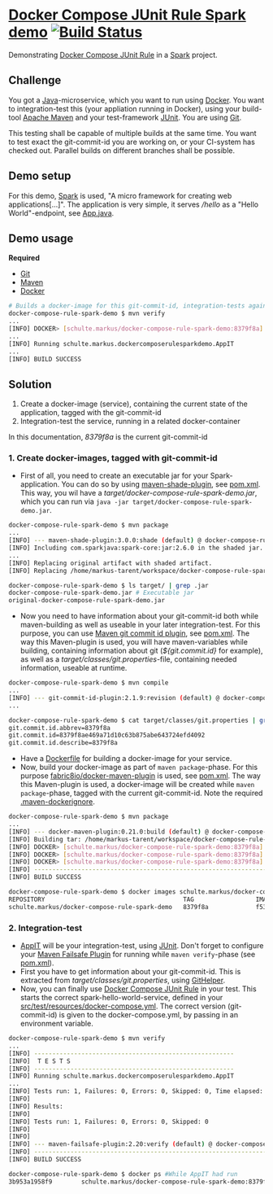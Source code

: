 # [Docker Compose JUnit Rule Spark demo](https://github.com/SchulteMarkus/docker-compose-rule-spark-demo) [![Build Status](https://travis-ci.org/SchulteMarkus/docker-compose-rule-spark-demo.svg?branch=master)](https://travis-ci.org/SchulteMarkus/docker-compose-rule-spark-demo)
Demonstrating [Docker Compose JUnit Rule](https://github.com/palantir/docker-compose-rule) in a 
[Spark](http://sparkjava.com/) project.

## Challenge

You got a [Java](https://www.java.com/)-microservice, which you want to run using 
[Docker](https://www.docker.com/). You want to integration-test this (your appliation running in 
Docker), using your build-tool [Apache Maven](https://maven.apache.org/) and your test-framework 
[JUnit](http://junit.org/). You are using [Git](https://git-scm.com/).

This testing shall be capable of multiple builds at the same time. You want to test exact the 
git-commit-id you are working on, or your CI-system has checked out. Parallel builds on different branches shall be possible.

## Demo setup

For this demo, [Spark](http://sparkjava.com/) is used, "A micro framework for creating web 
applications\[...\]". The application is very simple, it serves */hello* as a "Hello World"-endpoint,
see [App.java](src/main/java/schulte/markus/dockercomposerulesparkdemo/App.java).

## Demo usage

**Required**
- [Git](https://git-scm.com/)
- [Maven](https://maven.apache.org/)
- [Docker](https://www.docker.com/)

```bash
# Builds a docker-image for this git-commit-id, integration-tests against a related container
docker-compose-rule-spark-demo $ mvn verify
...
[INFO] DOCKER> [schulte.markus/docker-compose-rule-spark-demo:8379f8a]: Built image sha256:6d570
...
[INFO] Running schulte.markus.dockercomposerulesparkdemo.AppIT
...
[INFO] BUILD SUCCESS
```

## Solution

1. Create a docker-image (service), containing the current state of the application, tagged with the 
git-commit-id
2. Integration-test the service, running in a related docker-container

In this documentation, *8379f8a* is the current git-commit-id
 
### 1. Create docker-images, tagged with git-commit-id

- First of all, you need to create an executable jar for your Spark-application. You can do so by 
using [maven-shade-plugin](https://maven.apache.org/plugins/maven-shade-plugin/), see 
[pom.xml](pom.xml). This way, you wil have a *target/docker-compose-rule-spark-demo.jar*, which you 
can run via `java -jar target/docker-compose-rule-spark-demo.jar`.
```bash
docker-compose-rule-spark-demo $ mvn package
...
[INFO] --- maven-shade-plugin:3.0.0:shade (default) @ docker-compose-rule-spark-demo ---
[INFO] Including com.sparkjava:spark-core:jar:2.6.0 in the shaded jar.
...
[INFO] Replacing original artifact with shaded artifact.
[INFO] Replacing /home/markus-tarent/workspace/docker-compose-rule-spark-demo/target/docker-compose-rule-spark-demo.jar with /home/markus-tarent/workspace/docker-compose-rule-spark-demo/target/docker-compose-rule-spark-demo-shaded.jar

docker-compose-rule-spark-demo $ ls target/ | grep .jar
docker-compose-rule-spark-demo.jar # Executable jar
original-docker-compose-rule-spark-demo.jar
```
- Now you need to have information about your git-commit-id both while maven-building as well as
useable in your later integration-test. For this purpose, you can use 
[Maven git commit id plugin](https://github.com/ktoso/maven-git-commit-id-plugin), see 
[pom.xml](pom.xml). The way this Maven-plugin is used, you will have maven-variables while building,
containing information about git (*${git.commit.id}* for example), as well as a 
*target/classes/git.properties*-file, containing needed information, useable at runtime.
```bash
docker-compose-rule-spark-demo $ mvn compile
...
[INFO] --- git-commit-id-plugin:2.1.9:revision (default) @ docker-compose-rule-spark-demo ---
...

docker-compose-rule-spark-demo $ cat target/classes/git.properties | grep commit.id
git.commit.id.abbrev=8379f8a
git.commit.id=8379f8ae469a71d10c63b875abe643724efd4092
git.commit.id.describe=8379f8a
```
- Have a [Dockerfile](Dockerfile) for building a docker-image for your service.
- Now, build your docker-image as part of `maven package`-phase. For this purpose 
[fabric8io/docker-maven-plugin](https://github.com/fabric8io/docker-maven-plugin) is used, see 
[pom.xml](pom.xml). The way this Maven-plugin is used, a docker-image will be created while 
`maven package`-phase, tagged with the current git-commit-id. Note the required [.maven-dockerignore](.maven-dockerignore).
```bash
docker-compose-rule-spark-demo $ mvn package
...
[INFO] --- docker-maven-plugin:0.21.0:build (default) @ docker-compose-rule-spark-demo ---
[INFO] Building tar: /home/markus-tarent/workspace/docker-compose-rule-spark-demo/target/docker/schulte.markus/docker-compose-rule-spark-demo/8379f8a/tmp/docker-build.tar
[INFO] DOCKER> [schulte.markus/docker-compose-rule-spark-demo:8379f8a]: Created docker-build.tar in 107 milliseconds
[INFO] DOCKER> [schulte.markus/docker-compose-rule-spark-demo:8379f8a]: Built image sha256:ee9c7
[INFO] DOCKER> [schulte.markus/docker-compose-rule-spark-demo:8379f8a]: Removed old image sha256:6d570
[INFO] ------------------------------------------------------------------------
[INFO] BUILD SUCCESS

docker-compose-rule-spark-demo $ docker images schulte.markus/docker-compose-rule-spark-demo
REPOSITORY                                      TAG                 IMAGE ID            CREATED              SIZE
schulte.markus/docker-compose-rule-spark-demo   8379f8a             f534f2fa3d3e        About a minute ago   83.9MB
```
 
### 2. Integration-test

- [AppIT](src/test/java/schulte/markus/dockercomposerulesparkdemo/AppIT.java) will be your 
integration-test, using [JUnit](http://junit.org/). Don't forget to configure your 
[Maven Failsafe Plugin](https://maven.apache.org/surefire/maven-failsafe-plugin/) for running
while `maven verify`-phase (see [pom.xml](pom.xml)).
- First you have to get information about your git-commit-id. This is extracted from
*target/classes/git.properties*, using 
[GitHelper](src/test/java/schulte/markus/dockercomposerulesparkdemo/GitHelper.java).
- Now, you can finally use [Docker Compose JUnit Rule](https://github.com/palantir/docker-compose-rule)
in your test. This starts the correct spark-hello-world-service, defined in your 
[src/test/resources/docker-compose.yml](src/test/resources/docker-compose.yml). The correct 
version (git-commit-id) is given to the docker-compose.yml, by passing in an environment variable.  
```bash
docker-compose-rule-spark-demo $ mvn verify
...
[INFO] -------------------------------------------------------
[INFO]  T E S T S
[INFO] -------------------------------------------------------
[INFO] Running schulte.markus.dockercomposerulesparkdemo.AppIT
...
[INFO] Tests run: 1, Failures: 0, Errors: 0, Skipped: 0, Time elapsed: 3.419 s - in schulte.markus.dockercomposerulesparkdemo.AppIT
[INFO] 
[INFO] Results:
[INFO] 
[INFO] Tests run: 1, Failures: 0, Errors: 0, Skipped: 0
[INFO] 
[INFO] 
[INFO] --- maven-failsafe-plugin:2.20:verify (default) @ docker-compose-rule-spark-demo ---
[INFO] ------------------------------------------------------------------------
[INFO] BUILD SUCCESS

docker-compose-rule-spark-demo $ docker ps #While AppIT had run
3b953a1958f9        schulte.markus/docker-compose-rule-spark-demo:8379f8a   "java -jar /app.jar"   Less than a second ago   Up Less than a second   0.0.0.0:32771->4567/tcp   bdc647fb_spark-hello-world-service_1
```
